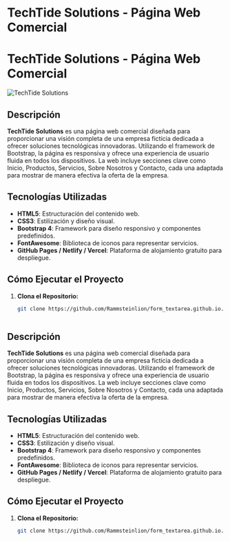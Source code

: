  
# TechTide Solutions - Página Web Comercial

 
# TechTide Solutions - Página Web Comercial

![TechTide Solutions](assets/img/proyecto.png) 

## Descripción

**TechTide Solutions** es una página web comercial diseñada para proporcionar una visión completa de una empresa ficticia dedicada a ofrecer soluciones tecnológicas innovadoras. Utilizando el framework de Bootstrap, la página es responsiva y ofrece una experiencia de usuario fluida en todos los dispositivos. La web incluye secciones clave como Inicio, Productos, Servicios, Sobre Nosotros y Contacto, cada una adaptada para mostrar de manera efectiva la oferta de la empresa.

## Tecnologías Utilizadas

- **HTML5**: Estructuración del contenido web.
- **CSS3**: Estilización y diseño visual.
- **Bootstrap 4**: Framework para diseño responsivo y componentes predefinidos.
- **FontAwesome**: Biblioteca de iconos para representar servicios.
- **GitHub Pages / Netlify / Vercel**: Plataforma de alojamiento gratuito para despliegue.

## Cómo Ejecutar el Proyecto

1. **Clona el Repositorio:**

   ```bash
   git clone https://github.com/Rammsteinlion/form_textarea.github.io.git
 

## Descripción

**TechTide Solutions** es una página web comercial diseñada para proporcionar una visión completa de una empresa ficticia dedicada a ofrecer soluciones tecnológicas innovadoras. Utilizando el framework de Bootstrap, la página es responsiva y ofrece una experiencia de usuario fluida en todos los dispositivos. La web incluye secciones clave como Inicio, Productos, Servicios, Sobre Nosotros y Contacto, cada una adaptada para mostrar de manera efectiva la oferta de la empresa.

## Tecnologías Utilizadas

- **HTML5**: Estructuración del contenido web.
- **CSS3**: Estilización y diseño visual.
- **Bootstrap 4**: Framework para diseño responsivo y componentes predefinidos.
- **FontAwesome**: Biblioteca de iconos para representar servicios.
- **GitHub Pages / Netlify / Vercel**: Plataforma de alojamiento gratuito para despliegue.

## Cómo Ejecutar el Proyecto

1. **Clona el Repositorio:**

   ```bash
   git clone https://github.com/Rammsteinlion/form_textarea.github.io.git
 
